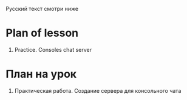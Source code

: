 Русский текст смотри ниже

# Plan of lesson <br/>
1. Practice. Consoles chat server  <br/>


# План на урок <br/>
1. Практическая работа. Создание сервера для консольного чата  <br/>
